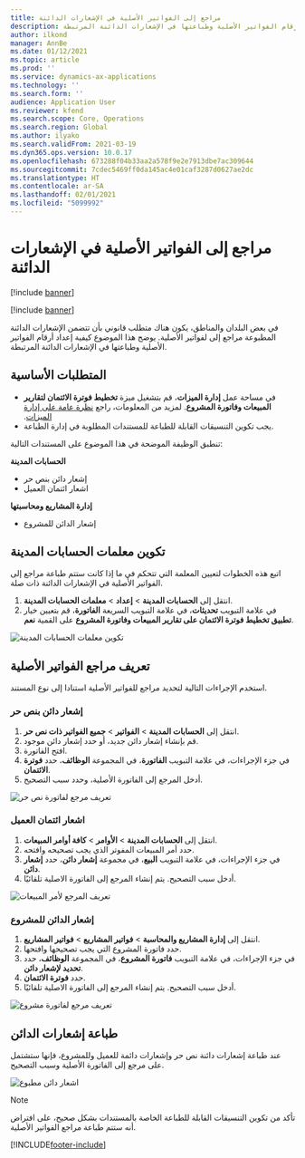 ```yaml
---
title: مراجع إلى الفواتير الأصلية في الإشعارات الدائنة
description: يوضح هذا الموضوع كيفية إعداد أرقام الفواتير الأصلية وطباعتها في الإشعارات الدائنة المرتبطة.
author: ilkond
manager: AnnBe
ms.date: 01/12/2021
ms.topic: article
ms.prod: ''
ms.service: dynamics-ax-applications
ms.technology: ''
ms.search.form: ''
audience: Application User
ms.reviewer: kfend
ms.search.scope: Core, Operations
ms.search.region: Global
ms.author: ilyako
ms.search.validFrom: 2021-03-19
ms.dyn365.ops.version: 10.0.17
ms.openlocfilehash: 673288f04b33aa2a578f9e2e7913dbe7ac309644
ms.sourcegitcommit: 7cdec5469ff0da145ac4e01caf3287d0627ae2dc
ms.translationtype: HT
ms.contentlocale: ar-SA
ms.lasthandoff: 02/01/2021
ms.locfileid: "5099992"
---
```

# <a name="references-to-original-invoices-in-credit-notes"></a>مراجع إلى الفواتير الأصلية في الإشعارات الدائنة

[!include [banner](../includes/banner.md)]

[!include [banner](../includes/preview-banner.md)]

في بعض البلدان والمناطق، يكون هناك متطلب قانوني بأن تتضمن الإشعارات الدائنة المطبوعة مراجع إلى لفواتير الأصلية. يوضح هذا الموضوع كيفية إعداد أرقام الفواتير الأصلية وطباعتها في الإشعارات الدائنة المرتبطة.

## <a name="prerequisites"></a>المتطلبات الأساسية

- في مساحة عمل **إدارة الميزات**، قم بتشغيل ميزة **تخطيط فوترة الائتمان لتقارير المبيعات وفاتورة المشروع**. لمزيد من المعلومات، راجع [‏‫نظرة عامة على إدارة الميزات](../../fin-and-ops/get-started/feature-management/feature-management-overview.md).
- يجب تكوين التنسيقات القابلة للطباعة للمستندات المطلوبة في إدارة الطباعة.

تنطبق الوظيفة الموضحة في هذا الموضوع على المستندات التالية:

**الحسابات المدينة**

- إشعار دائن بنص حر
- اشعار ائتمان العميل

**إدارة المشاريع ومحاسبتها**

- إشعار الدائن للمشروع

## <a name="configure-accounts-receivable-parameters"></a>تكوين معلمات الحسابات المدينة

اتبع هذه الخطوات لتعيين المعلمة التي تتحكم في ما إذا كانت ستتم طباعة مراجع إلى الفواتير الأصلية في الإشعارات الدائنة ذات صلة.

1. انتقل إلى **الحسابات المدينة** \> **إعداد** \> **معلمات الحسابات المدينة**.
2. في علامة التبويب **تحديثات**، في علامة التبويب السريعة **الفاتورة**، قم بتعيين خيار **تطبيق تخطيط فوترة الائتمان على تقارير المبيعات وفاتورة المشروع** على القمية **نعم**.

![تكوين معلمات الحسابات المدينة](media/original-invoice-number-in-credit-note.jpg)

## <a name="define-references-to-original-invoices"></a>تعريف مراجع الفواتير الأصلية

استخدم الإجراءات التالية لتحديد مراجع للفواتير الأصلية استنادا إلى نوع المستند.

### <a name="free-text-credit-note"></a>إشعار دائن بنص حر

1. انتقل إلى **الحسابات المدينة** \> **الفواتير** \> **جميع الفواتير ذات نص حر‬**.
2. قم بإنشاء إشعار دائن جديد، أو حدد إشعار دائن موجود.
3. افتح الفاتورة.
4. في جزء الإجراءات، في علامة التبويب **الفاتورة**، في المجموعة **الوظائف**، حدد **فوترة الائتمان**.
5. أدخل المرجع إلى الفاتورة الأصلية، وحدد سبب التصحيح.

![تعريف مرجع لفاتورة نص حر](media/reference-original-invoice-FTI.jpg)

### <a name="customer-credit-note"></a>اشعار ائتمان العميل

1. انتقل إلى **الحسابات المدينة** \> **الأوامر‬** \> **كافة أوامر المبيعات**.
2. حدد أمر المبيعات المفوتر الذي يجب تصحيحه وافتحه.
3. في جزء الإجراءات، في علامة التبويب **البيع**، في مجموعة **إشعار دائن**، حدد **إشعار دائن**.
4. أدخل سبب التصحيح. يتم إنشاء المرجع إلى الفاتورة الاصلية تلقائيًا.

![تعريف المرجع لأمر المبيعات](media/reference-original-invoice-SO.jpg)

### <a name="project-credit-note"></a>إشعار الدائن للمشروع

1. انتقل إلى **إدارة المشاريع والمحاسبة** \> **فواتير المشاريع** \> **فواتير المشاريع**.
2. حدد فاتورة المشروع التي يجب تصحيحها وافتحها.
3. في جزء الإجراءات، في علامة التبويب **فاتورة المشروع**، في المجموعة **الوظائف**، حدد **تحديد لإشعار دائن**.
4. حدد **فوترة الائتمان**.
5. أدخل سبب التصحيح. يتم إنشاء المرجع إلى الفاتورة الاصلية تلقائيًا.

![تعريف مرجع لفاتورة مشروع](media/reference-original-invoice-project.jpg)

## <a name="printing-credit-notes"></a>طباعة إشعارات الدائن

عند طباعة إشعارات دائنة نص حر وإشعارات دائمة للعميل وللمشروع، فإنها ستشتمل على مرجع إلى الفاتورة الأصلية وسبب التصحيح.

![اشعار دائن مطبوع](media/credit-note-FTI.jpg)

> [!NOTE]
> تأكد من تكوين التنسيقات القابلة للطباعة الخاصة بالمستندات بشكل صحيح، على افتراض أنه ستتم طباعة مراجع الفواتير الأصلية.


[!INCLUDE[footer-include](../../includes/footer-banner.md)]